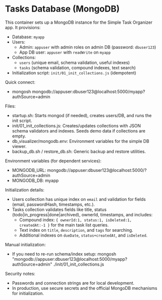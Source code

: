 # Tasks Database (MongoDB)

This container sets up a MongoDB instance for the Simple Task Organizer app. It provisions:
- Database: `myapp`
- Users:
  - Admin: `appuser` with admin roles on admin DB (password: `dbuser123`)
  - App DB user: `appuser` with `readWrite` on `myapp`
- Collections:
  - `users` (unique email, schema validation, useful indexes)
  - `tasks` (schema validation, compound indexes, text search)
- Initialization script: `init/01_init_collections.js` (idempotent)

Quick connect:
- mongosh mongodb://appuser:dbuser123@localhost:5000/myapp?authSource=admin

Files:
- startup.sh: Starts mongod (if needed), creates users/DB, and runs the init script.
- init/01_init_collections.js: Creates/updates collections with JSON schema validators and indexes. Seeds demo data if collections are empty.
- db_visualizer/mongodb.env: Environment variables for the simple DB viewer.
- backup_db.sh / restore_db.sh: Generic backup and restore utilities.

Environment variables (for dependent services):
- MONGODB_URL: mongodb://appuser:dbuser123@localhost:5000/?authSource=admin
- MONGODB_DB: myapp

Initialization details:
- Users collection has unique index on `email` and validation for fields (email, passwordHash, timestamps, etc.).
- Tasks collection validates fields like title, status (todo|in_progress|done|archived), ownerId, timestamps, and includes:
  - Compound index: `{ ownerId:1, status:1, isDeleted:1, createdAt:-1 }` for the main task list queries.
  - Text index on `title`, `description`, and `tags` for searching.
  - Additional indexes on `dueDate`, `status+createdAt`, and `isDeleted`.

Manual initialization:
- If you need to re-run schema/index setup:
  mongosh "mongodb://appuser:dbuser123@localhost:5000/myapp?authSource=admin" ./init/01_init_collections.js

Security notes:
- Passwords and connection strings are for local development.
- In production, use secure secrets and the official MongoDB mechanisms for initialization.

